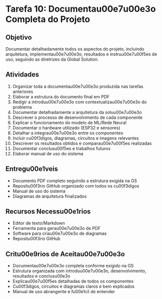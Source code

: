 # Tarefa 10: Documentau00e7u00e3o Completa do Projeto

## Objetivo
Documentar detalhadamente todos os aspectos do projeto, incluindo arquitetura, implementau00e7u00e3o, resultados e instruu00e7u00f5es de uso, seguindo as diretrizes da Global Solution.

## Atividades
1. Organizar toda a documentau00e7u00e3o produzida nas tarefas anteriores
2. Elaborar a estrutura do documento final em PDF
3. Redigir a introduu00e7u00e3o com contextualizau00e7u00e3o do problema
4. Documentar detalhadamente a arquitetura da soluu00e7u00e3o
5. Descrever o processo de desenvolvimento de cada componente
6. Explicar o funcionamento do modelo de ML/Rede Neural
7. Documentar o hardware utilizado (ESP32 e sensores)
8. Detalhar a integrau00e7u00e3o entre os componentes
9. Incluir cu00f3digos, diagramas, circuitos e imagens relevantes
10. Descrever os resultados obtidos e comparau00e7u00f5es realizadas
11. Documentar conclusu00f5es e trabalhos futuros
12. Elaborar manual de uso do sistema

## Entregu00e1veis
- Documento PDF completo seguindo a estrutura exigida na GS
- Repositu00f3rio GitHub organizado com todos os cu00f3digos
- Manual de uso do sistema
- Diagramas de arquitetura finalizados

## Recursos Necessu00e1rios
- Editor de texto/Markdown
- Ferramenta para gerau00e7u00e3o de PDF
- Software para criau00e7u00e3o de diagramas
- Repositu00f3rio GitHub

## Critu00e9rios de Aceitau00e7u00e3o
- Documentau00e7u00e3o completa conforme exigido na GS
- Estrutura organizada com introduu00e7u00e3o, desenvolvimento, resultados e conclusu00e3o
- Explicau00e7u00f5es detalhadas de todos os componentes
- Cu00f3digos, circuitos e diagramas claros e bem explicados
- Manual de uso abrangente e fu00e1cil de entender
